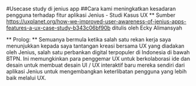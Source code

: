 #Usecase study di jenius app
##Cara kami meningkatkan kesadaran pengguna terhadap fitur aplikasi Jenius - Studi Kasus UX
** Sumber https://uxplanet.org/how-we-improved-user-awareness-of-jenius-apps-features-a-ux-case-study-b343c06bf90b ditulis oleh Ecky Alimansyah

** Prolog: **
Semuanya bermula ketika salah satu rekan kerja saya menunjukkan kepada saya tantangan kreasi bersama UX yang diadakan oleh Jenius, salah satu perbankan digital terpopuler di Indonesia di bawah BTPN. Ini memungkinkan para penggemar UX untuk berkolaborasi ide dan desain untuk membuat desain UI / UX interaktif baru mereka sendiri dari aplikasi Jenius untuk mengembangkan keterlibatan pengguna yang lebih baik melalui UX.
